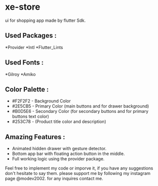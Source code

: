 # xe-store
 ui for shopping app made by flutter Sdk.
 
 ## Used Packages :
 *Provider
 *Intl
 *Flutter_Lints
 ## Used Fonts :
 *Gilroy
 *Amiko
 ## Color Palette :
* #F2F2F2 - Background Color
* #2E5CB5 - Primary Color (main buttons and for drawer background)
* #B0D5E6 - Secondary Color (for secondary buttons and for primary buttons text color)
* #253C78 - (Product title color and description)

## Amazing Features :
* Animated hidden drawer with gesture detector.
* Bottom app bar with floating action button in the middle.
* Full working logic using the provider package.

Feel free to implement my code or imporve it, if you have any suggestions don't hesitate to say them. 
please support me by following my instagram page @modev2002.
for any inquires contact me.
